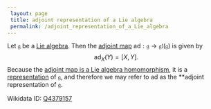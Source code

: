 ```yaml
---
 layout: page
 title: adjoint representation of a Lie algebra
 permalink: /adjoint_representation_of_a_Lie_algebra
---
```


Let $\mathfrak g$ be a [Lie algebra](https://defsmath.github.io/DefsMath/Lie_algebra). Then the [adjoint map](https://defsmath.github.io/DefsMath/adjoint_map_of_a_Lie_algebra) $\text{ad}:\mathfrak g \to \mathfrak{gl}(\mathfrak g)$ is given by $$\text{ad}_X(Y) = [X,Y].$$ Because the [adjoint map is a Lie algebra homomorphism](https://defsmath.github.io/DefsMath/adjoint_map_is_a_Lie_algebra_homomorphism), it is a [representation](https://defsmath.github.io/DefsMath/Lie_algebra_representation) of $\mathfrak g$, and therefore we may refer to $\text{ad}$ as the **adjoint representation of $\mathfrak g$. 

Wikidata ID: [Q4379157](https://www.wikidata.org/wiki/Q4379157)